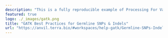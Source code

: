 ```yaml
---
description: "This is a fully reproducible example of Processing For Variant Discovery, HaplotypeCallerGVCF, and Joint Discovery workflows based on [GATK Best Practices](https://gatk.broadinstitute.org/hc/en-us/sections/360007226651-Best-Practices-Workflows)."
featured: true
logo: ./_images/gatk.png
title: "GATK Best Practices for Germline SNPs & Indels"
url: "https://anvil.terra.bio/#workspaces/help-gatk/Germline-SNPs-Indels-GATK4-hg38"
---
```

